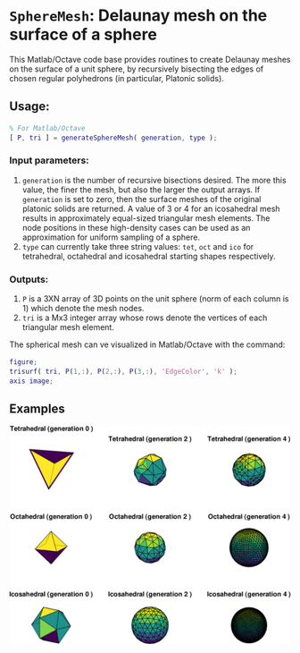 # `SphereMesh`: Delaunay mesh on the surface of a sphere

This Matlab/Octave code base provides routines to create Delaunay meshes on the surface of a unit sphere, by recursively bisecting the edges of chosen regular polyhedrons (in particular, Platonic solids). 

## Usage: 
```matlab
% For Matlab/Octave
[ P, tri ] = generateSphereMesh( generation, type );
```
### Input parameters:
1. `generation` is the number of recursive bisections desired. The more this value, the finer the mesh, but also the larger the output arrays. If `generation` is set to zero, then the surface meshes of the original platonic solids are returned. A value of 3 or 4 for an icosahedral mesh results in approximately equal-sized triangular mesh elements. The node positions in these high-density cases can be used as an approximation for uniform sampling of a sphere.
1. `type` can currently take three string values: `tet`, `oct` and `ico` for tetrahedral, octahedral and icosahedral starting shapes respectively. 

### Outputs:
1. `P` is a 3XN array of 3D points on the unit sphere (norm of each column is 1) which denote the mesh nodes. 
1. `tri` is a Mx3 integer array whose rows denote the vertices of each triangular mesh element. 

The spherical mesh can ve visualized in Matlab/Octave with the command:
```matlab
figure; 
trisurf( tri, P(1,:), P(2,:), P(3,:), 'EdgeColor', 'k' );
axis image; 
```

## Examples
![Created in Octave](meshes.jpg  "Mesh examples using generateSphereMesh")
